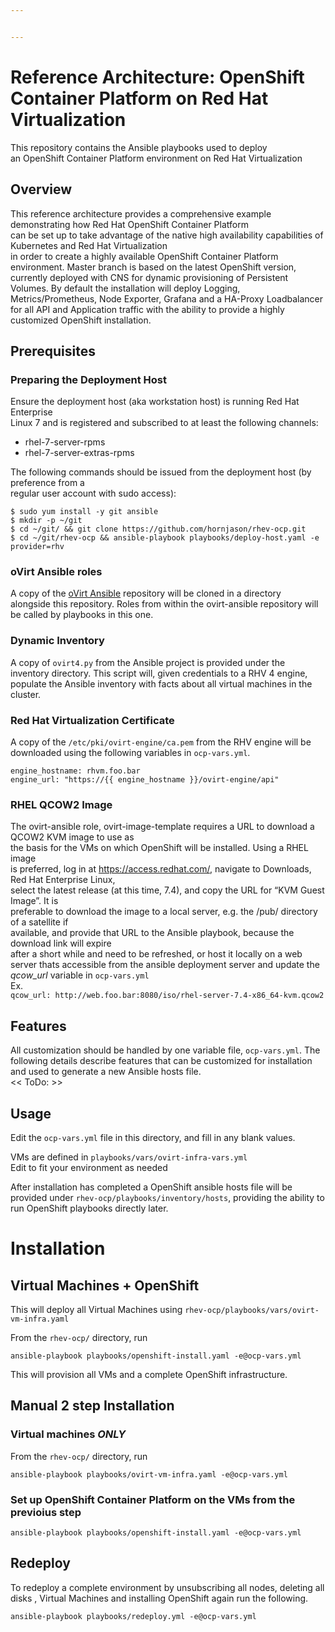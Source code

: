 ```yaml
---


---
```


<h1 id="reference-architecture--openshift-container-platform-on-red-hat-virtualization">Reference Architecture:  OpenShift Container Platform on Red Hat Virtualization</h1>
<p>This repository contains the Ansible playbooks used to deploy<br>
an OpenShift Container Platform environment on Red Hat Virtualization</p>
<h2 id="overview">Overview</h2>
<p>This reference architecture provides a comprehensive example demonstrating how Red Hat OpenShift Container Platform<br>
can be set up to take advantage of the native high availability capabilities of Kubernetes and Red Hat Virtualization<br>
in order to create a highly available OpenShift Container Platform environment.  Master branch is based on the latest OpenShift version,  currently deployed with CNS for dynamic provisioning of Persistent Volumes.  By default   the installation will deploy Logging, Metrics/Prometheus, Node Exporter, Grafana and a HA-Proxy Loadbalancer for all API and Application traffic with the ability to provide a highly customized OpenShift installation.</p>
<h2 id="prerequisites">Prerequisites</h2>
<h3 id="preparing-the-deployment-host">Preparing the Deployment Host</h3>
<p>Ensure the deployment host (aka workstation host) is running Red Hat Enterprise<br>
Linux 7 and is registered and subscribed to at least the following channels:</p>
<ul>
<li>rhel-7-server-rpms</li>
<li>rhel-7-server-extras-rpms</li>
</ul>
<p>The following commands should be issued from the deployment host (by preference from a<br>
regular user account with sudo access):</p>
<pre><code>$ sudo yum install -y git ansible
$ mkdir -p ~/git
$ cd ~/git/ &amp;&amp; git clone https://github.com/hornjason/rhev-ocp.git
$ cd ~/git/rhev-ocp &amp;&amp; ansible-playbook playbooks/deploy-host.yaml -e provider=rhv
</code></pre>
<h3 id="ovirt-ansible-roles">oVirt Ansible roles</h3>
<p>A copy of the <a href="https://github.com/ovirt/ovirt-ansible">oVirt Ansible</a> repository will be cloned in a directory<br>
alongside this repository. Roles from within the ovirt-ansible repository will be called by playbooks in this one.</p>
<h3 id="dynamic-inventory">Dynamic Inventory</h3>
<p>A copy of <code>ovirt4.py</code> from the Ansible project is provided under the inventory directory. This script will, given credentials to a RHV 4 engine, populate the Ansible inventory with facts about all virtual machines in the cluster.</p>
<h3 id="red-hat-virtualization-certificate">Red Hat Virtualization Certificate</h3>
<p>A copy of the <code>/etc/pki/ovirt-engine/ca.pem</code> from the RHV engine will be downloaded using the following variables in <code>ocp-vars.yml</code>.</p>
<pre><code>engine_hostname: rhvm.foo.bar
engine_url: "https://{{ engine_hostname }}/ovirt-engine/api"
</code></pre>
<h3 id="rhel-qcow2-image">RHEL QCOW2 Image</h3>
<p>The ovirt-ansible role, ovirt-image-template requires a URL to download a QCOW2 KVM image to use as<br>
the basis for the VMs on which OpenShift will be installed.  Using a RHEL image<br>
is preferred, log in at <a href="https://access.redhat.com/">https://access.redhat.com/</a>, navigate to Downloads, Red Hat Enterprise Linux,<br>
select the latest release (at this time, 7.4), and copy the URL for “KVM Guest Image”. It is<br>
preferable to download the image to a local server, e.g. the /pub/ directory of a satellite if<br>
available, and provide that URL to the Ansible playbook, because the download link will expire<br>
after a short while and need to be refreshed, or host it locally on a web server thats accessible from the ansible deployment server and update the <em>qcow_url</em> variable in <code>ocp-vars.yml</code><br>
Ex.<br>
<code>qcow_url: http://web.foo.bar:8080/iso/rhel-server-7.4-x86_64-kvm.qcow2</code></p>
<h2 id="features">Features</h2>
<p>All customization should be handled by one variable file, <code>ocp-vars.yml</code>.   The following details describe features that can be customized for installation and used to generate a new Ansible hosts file.<br>
&lt;&lt; ToDo: &gt;&gt;</p>
<h2 id="usage">Usage</h2>
<p>Edit the <code>ocp-vars.yml</code> file in this directory, and fill in any blank values.</p>
<p>VMs are defined in  <code>playbooks/vars/ovirt-infra-vars.yml</code><br>
Edit to fit your environment as needed</p>
<p>After installation has completed a OpenShift ansible hosts file will be provided under <code>rhev-ocp/playbooks/inventory/hosts</code>,  providing the ability to run OpenShift playbooks directly later.</p>
<h1 id="installation">Installation</h1>
<h2 id="virtual-machines--openshift">Virtual Machines + OpenShift</h2>
<p>This will deploy all Virtual Machines using <code>rhev-ocp/playbooks/vars/ovirt-vm-infra.yaml</code></p>
<p>From the <code>rhev-ocp/</code> directory, run</p>
<pre><code>ansible-playbook playbooks/openshift-install.yaml -e@ocp-vars.yml
</code></pre>
<p>This will provision all VMs and a complete OpenShift infrastructure.</p>
<h2 id="section"></h2>
<h2 id="manual-2-step-installation">Manual 2 step Installation</h2>
<h3 id="virtual-machines-only">Virtual machines <em>ONLY</em></h3>
<p>From the <code>rhev-ocp/</code> directory, run</p>
<pre><code>ansible-playbook playbooks/ovirt-vm-infra.yaml -e@ocp-vars.yml
</code></pre>
<h3 id="set-up-openshift-container-platform-on-the-vms-from-the-previoius-step">Set up OpenShift Container Platform on the VMs from the previoius step</h3>
<pre><code>ansible-playbook playbooks/openshift-install.yaml -e@ocp-vars.yml
</code></pre>
<h2 id="redeploy">Redeploy</h2>
<p>To redeploy a complete environment by unsubscribing all nodes, deleting all disks , Virtual Machines and installing OpenShift again run the following.</p>
<pre><code>ansible-playbook playbooks/redeploy.yml -e@ocp-vars.yml
</code></pre>

